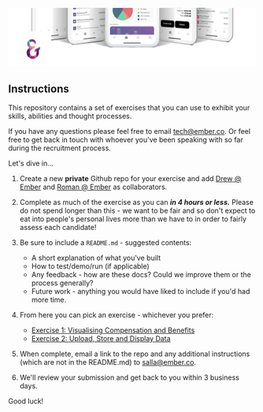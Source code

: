 ![Ember](assets/header.png?raw=true)

## Instructions

This repository contains a set of exercises that you can use to exhibit your skills, abilities and thought processes.

If you have any questions please feel free to email tech@ember.co. Or feel free to get back in touch with whoever you've been speaking with so far during the recruitment process.

Let's dive in...

1. Create a new **private** Github repo for your exercise and add [Drew @ Ember](https://github.com/Andrewryanhyde) and [ Roman @ Ember](https://github.com/RomanShabanov) as collaborators.

2. Complete as much of the exercise as you can _**in 4 hours or less.**_ Please do not spend longer than this - we want to be fair and so don't expect to eat into people's personal lives more than we have to in order to fairly assess each candidate!

3. Be sure to include a `README.md` - suggested contents:
    * A short explanation of what you've built
    * How to test/demo/run (if applicable)
    * Any feedback - how are these docs? Could we improve them or the process generally?
    * Future work - anything you would have liked to include if you'd had more time.

4. From here you can pick an exercise - whichever you prefer:
    * [Exercise 1: Visualising Compensation and Benefits](exercise1/README.md)
    * [Exercise 2: Upload, Store and Display Data](exercise2/README.md)

5. When complete, email a link to the repo and any additional instructions (which are not in the README.md) to salla@ember.co.

6. We'll review your submission and get back to you within 3 business days.

Good luck!





